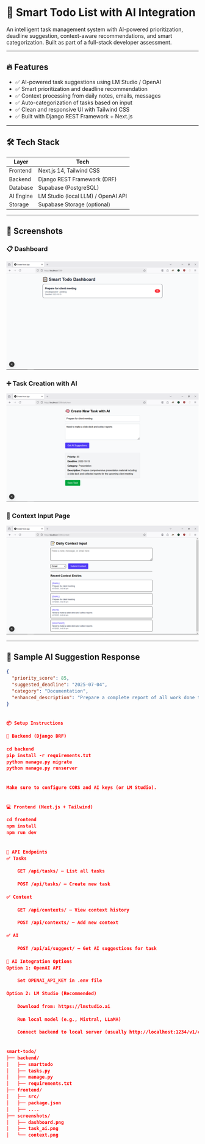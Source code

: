 # 🧠 Smart Todo List with AI Integration

An intelligent task management system with AI-powered prioritization, deadline suggestion, context-aware recommendations, and smart categorization. Built as part of a full-stack developer assessment.

---

## 🔥 Features

- ✅ AI-powered task suggestions using LM Studio / OpenAI
- ✅ Smart prioritization and deadline recommendation
- ✅ Context processing from daily notes, emails, messages
- ✅ Auto-categorization of tasks based on input
- ✅ Clean and responsive UI with Tailwind CSS
- ✅ Built with Django REST Framework + Next.js

---

## 🛠 Tech Stack

| Layer     | Tech                                  |
|-----------|---------------------------------------|
| Frontend  | Next.js 14, Tailwind CSS              |
| Backend   | Django REST Framework (DRF)           |
| Database  | Supabase (PostgreSQL)                 |
| AI Engine | LM Studio (local LLM) / OpenAI API    |
| Storage   | Supabase Storage (optional)           |

---

## 🚀 Screenshots

### 📋 Dashboard

![Dashboard](/screenshots/dashboard.png)

### ➕ Task Creation with AI

![Task Creation](/screenshots/task_ai.png)

### 📝 Context Input Page

![Context Input](/screenshots/context.png)

---

## 🧪 Sample AI Suggestion Response

```json
{
  "priority_score": 85,
  "suggested_deadline": "2025-07-04",
  "category": "Documentation",
  "enhanced_description": "Prepare a complete report of all work done this week with timelines and status"
}


📦 Setup Instructions

🔧 Backend (Django DRF)

cd backend
pip install -r requirements.txt
python manage.py migrate
python manage.py runserver


Make sure to configure CORS and AI keys (or LM Studio).


💻 Frontend (Next.js + Tailwind)

cd frontend
npm install
npm run dev


📡 API Endpoints
✅ Tasks

    GET /api/tasks/ – List all tasks

    POST /api/tasks/ – Create new task

✅ Context

    GET /api/contexts/ – View context history

    POST /api/contexts/ – Add new context

✅ AI

    POST /api/ai/suggest/ – Get AI suggestions for task

🧠 AI Integration Options
Option 1: OpenAI API

    Set OPENAI_API_KEY in .env file

Option 2: LM Studio (Recommended)

    Download from: https://lmstudio.ai

    Run local model (e.g., Mistral, LLaMA)

    Connect backend to local server (usually http://localhost:1234/v1/chat/completions)


smart-todo/
├── backend/
│   ├── smarttodo
│   ├── tasks.py
│   ├── manage.py
│   ├── requirements.txt
├── frontend/
│   ├── src/
│   ├── package.json
│   ├── ....
├── screenshots/
│   ├── dashboard.png
│   ├── task_ai.png
│   └── context.png

